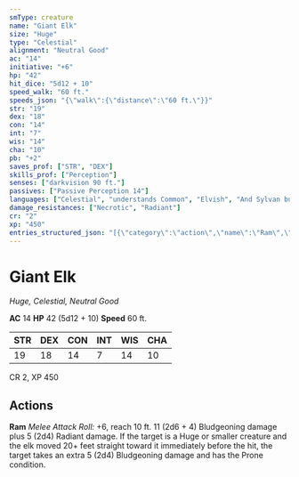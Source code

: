 ```yaml
---
smType: creature
name: "Giant Elk"
size: "Huge"
type: "Celestial"
alignment: "Neutral Good"
ac: "14"
initiative: "+6"
hp: "42"
hit_dice: "5d12 + 10"
speed_walk: "60 ft."
speeds_json: "{\"walk\":{\"distance\":\"60 ft.\"}}"
str: "19"
dex: "18"
con: "14"
int: "7"
wis: "14"
cha: "10"
pb: "+2"
saves_prof: ["STR", "DEX"]
skills_prof: ["Perception"]
senses: ["darkvision 90 ft."]
passives: ["Passive Perception 14"]
languages: ["Celestial", "understands Common", "Elvish", "And Sylvan but can't speak them"]
damage_resistances: ["Necrotic", "Radiant"]
cr: "2"
xp: "450"
entries_structured_json: "[{\"category\":\"action\",\"name\":\"Ram\",\"text\":\"*Melee Attack Roll:* +6, reach 10 ft. 11 (2d6 + 4) Bludgeoning damage plus 5 (2d4) Radiant damage. If the target is a Huge or smaller creature and the elk moved 20+ feet straight toward it immediately before the hit, the target takes an extra 5 (2d4) Bludgeoning damage and has the Prone condition.\",\"kind\":\"Melee Attack Roll\",\"to_hit\":\"+6\",\"range\":\"10 ft\",\"damage\":\"11 (2d6 + 4) Bludgeoning\"}]"
---
```


# Giant Elk
*Huge, Celestial, Neutral Good*

**AC** 14
**HP** 42 (5d12 + 10)
**Speed** 60 ft.

| STR | DEX | CON | INT | WIS | CHA |
| --- | --- | --- | --- | --- | --- |
| 19 | 18 | 14 | 7 | 14 | 10 |

CR 2, XP 450

## Actions

**Ram**
*Melee Attack Roll:* +6, reach 10 ft. 11 (2d6 + 4) Bludgeoning damage plus 5 (2d4) Radiant damage. If the target is a Huge or smaller creature and the elk moved 20+ feet straight toward it immediately before the hit, the target takes an extra 5 (2d4) Bludgeoning damage and has the Prone condition.
